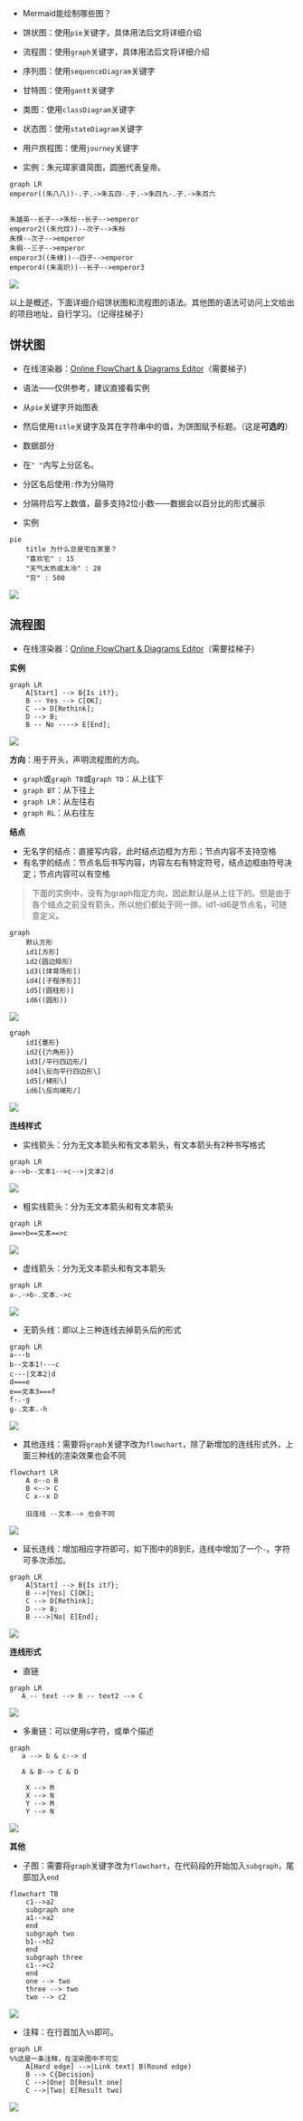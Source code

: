 -   Mermaid能绘制哪些图？

-   饼状图：使用`pie`关键字，具体用法后文将详细介绍
-   流程图：使用`graph`关键字，具体用法后文将详细介绍
-   序列图：使用`sequenceDiagram`关键字
-   甘特图：使用`gantt`关键字
-   类图：使用`classDiagram`关键字
-   状态图：使用`stateDiagram`关键字
-   用户旅程图：使用`journey`关键字

  

-   实例：朱元璋家谱简图，圆圈代表皇帝。

``` 
graph LR
emperor((朱八八))-.子.->朱五四-.子.->朱四九-.子.->朱百六


朱雄英--长子-->朱标--长子-->emperor
emperor2((朱允炆))--次子-->朱标
朱樉--次子-->emperor
朱棡--三子-->emperor
emperor3((朱棣))--四子-->emperor
emperor4((朱高炽))--长子-->emperor3
```

![](https://pic1.zhimg.com/80/v2-d60c1e597b317815a15b1deeb12cb0cc_720w.jpg)

以上是概述，下面详细介绍饼状图和流程图的语法。其他图的语法可访问上文给出的项目地址，自行学习。（记得挂梯子）



## **饼状图**

  

-   在线渲染器：[Online FlowChart & Diagrams Editor](https://link.zhihu.com/?target=https%3A//mermaidjs.github.io/mermaid-live-editor/%23/edit/eyJjb2RlIjoicGllXG5cIkRvZ3NcIiA6IDQyLjk2XG5cIkNhdHNcIiA6IDUwLjA1XG5cIlJhdHNcIiA6IDEwLjAxIiwibWVybWFpZCI6eyJ0aGVtZSI6ImRlZmF1bHQifX0)（需要梯子）

  

-   语法——仅供参考，建议直接看实例

-   从`pie`关键字开始图表
-   然后使用`title`关键字及其在字符串中的值，为饼图赋予标题。（这是**可选的**）
-   数据部分

-   在`" "`内写上分区名。
-   分区名后使用`:`作为分隔符
-   分隔符后写上数值，最多支持2位小数——数据会以百分比的形式展示

  

-   实例

```text
pie
    title 为什么总是宅在家里？
    "喜欢宅" : 15
    "天气太热或太冷" : 20
    "穷" : 500
```

![](https://pic1.zhimg.com/80/v2-b1e0d29fc161651eb7c7420e5839e9b4_720w.jpg)

## **流程图**

-   在线渲染器：[Online FlowChart & Diagrams Editor](https://link.zhihu.com/?target=https%3A//mermaidjs.github.io/mermaid-live-editor/%23/edit/eyJjb2RlIjoiZ3JhcGggVERcbiAgICBBW0hhcmRdIC0tPnxUZXh0fCBCKFJvdW5kKVxuICAgIEIgLS0-IEN7RGVjaXNpb259XG4gICAgQyAtLT58T25lfCBEW1Jlc3VsdCAxXVxuICAgIEMgLS0-fFR3b3wgRVtSZXN1bHQgMl0iLCJtZXJtYWlkIjp7InRoZW1lIjoiZGVmYXVsdCJ9fQ)（需要挂梯子）

**实例**

```text
graph LR
    A[Start] --> B{Is it?};
    B -- Yes --> C[OK];
    C --> D[Rethink];
    D --> B;
    B -- No ----> E[End];
```

![](https://pic2.zhimg.com/80/v2-3be12faf90194a7fba93f379ba6f3ab1_720w.jpg)

**方向**：用于开头，声明流程图的方向。

-   `graph`或`graph TB`或`graph TD`：从上往下
-   `graph BT`：从下往上
-   `graph LR`：从左往右
-   `graph RL`：从右往左

**结点**

-   无名字的结点：直接写内容，此时结点边框为方形；节点内容不支持空格
-   有名字的结点：节点名后书写内容，内容左右有特定符号，结点边框由符号决定；节点内容可以有空格

> 下面的实例中，没有为graph指定方向，因此默认是从上往下的。但是由于各个结点之前没有箭头，所以他们都处于同一排。id1-id6是节点名，可随意定义。

```text
graph
    默认方形
    id1[方形]
    id2(圆边矩形)
    id3([体育场形])
    id4[[子程序形]]
    id5[(圆柱形)]
    id6((圆形))
```

![](https://pic2.zhimg.com/80/v2-73a3e2e292b4c1048b289a8a2fbf0541_720w.png)

```text
graph
	id1{菱形}
	id2{{六角形}}
	id3[/平行四边形/]
	id4[\反向平行四边形\]
	id5[/梯形\]
	id6[\反向梯形/]
```

![](https://pic2.zhimg.com/80/v2-bc009b5c5dd16bf28785206ee48c8a75_720w.png)

**连线样式**

-   实线箭头：分为无文本箭头和有文本箭头，有文本箭头有2种书写格式

```text
graph LR
a-->b--文本1-->c-->|文本2|d
```

![](https://pic1.zhimg.com/80/v2-27825da5a69b2902e2d4a0f1b2a7bae0_720w.jpg)

-   粗实线箭头：分为无文本箭头和有文本箭头

```text
graph LR
a==>b==文本==>c
```

![](https://pic3.zhimg.com/80/v2-b8fdb0fb0be7da93eb1244cd527f418e_720w.jpg)

-   虚线箭头：分为无文本箭头和有文本箭头

```text
graph LR
a-.->b-.文本.->c
```

![](https://pic4.zhimg.com/80/v2-81f70454562829e0e45aecb2365a7a63_720w.jpg)

-   无箭头线：即以上三种连线去掉箭头后的形式

```text
graph LR
a---b
b--文本1!---c
c---|文本2|d
d===e
e==文本3===f
f-.-g
g-.文本.-h
```

![](https://pic1.zhimg.com/80/v2-7cd50c7b552ed814b5fdadee5990c89c_720w.png)

-   其他连线：需要将`graph`关键字改为`flowchart`，除了新增加的连线形式外，上面三种线的渲染效果也会不同

```text
flowchart LR
    A o--o B
    B <--> C
    C x--x D
    
    旧连线 --文本--> 也会不同
```

![](https://pic3.zhimg.com/80/v2-3100c7052739f2cc179bb29d135d94ce_720w.jpg)

-   延长连线：增加相应字符即可，如下图中的B到E，连线中增加了一个`-`。字符可多次添加。

```text
graph LR
    A[Start] --> B{Is it?};
    B -->|Yes| C[OK];
    C --> D[Rethink];
    D --> B;
    B --->|No| E[End];
```

![](https://pic3.zhimg.com/80/v2-77c9feb3ad17b1c66cbf42621554a87e_720w.jpg)

**连线形式**

-   直链

```text
graph LR
   A -- text --> B -- text2 --> C
```

![](https://pic4.zhimg.com/80/v2-f18273d87cf1b3133cf8dd8a1c191f5f_720w.jpg)

-   多重链：可以使用`&`字符，或单个描述

```text
graph 
   a --> b & c--> d
   
   A & B--> C & D
   
    X --> M
    X --> N
    Y --> M
    Y --> N
```

![](https://pic1.zhimg.com/80/v2-cffe0ed82d60d3227047a809bf3ce03c_720w.jpg)

**其他**

-   子图：需要将`graph`关键字改为`flowchart`，在代码段的开始加入`subgraph`，尾部加入`end`

```text
flowchart TB
    c1-->a2
    subgraph one
    a1-->a2
    end
    subgraph two
    b1-->b2
    end
    subgraph three
    c1-->c2
    end
    one --> two
    three --> two
    two --> c2
```

![](https://pic2.zhimg.com/80/v2-d0e9793ba304a10f3cbc8055261157f1_720w.jpg)

-   注释：在行首加入`%%`即可。

```text
graph LR
%%这是一条注释，在渲染图中不可见
    A[Hard edge] -->|Link text| B(Round edge)
    B --> C{Decision}
    C -->|One| D[Result one]
    C -->|Two| E[Result two]
```

![](https://pic1.zhimg.com/80/v2-a7af018b57b210d0c772f3beac98ad10_720w.jpg)